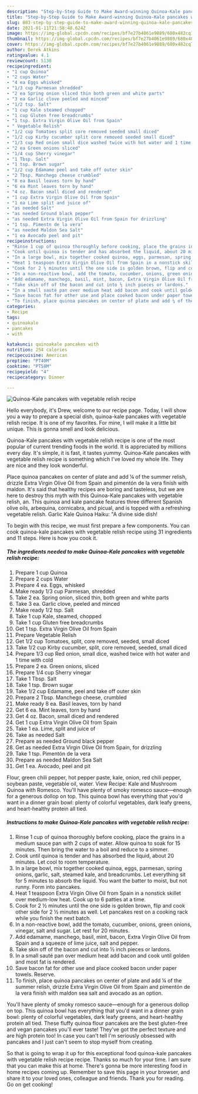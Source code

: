 ```yaml
---
description: "Step-by-Step Guide to Make Award-winning Quinoa-Kale pancakes with vegetable relish recipe"
title: "Step-by-Step Guide to Make Award-winning Quinoa-Kale pancakes with vegetable relish recipe"
slug: 803-step-by-step-guide-to-make-award-winning-quinoa-kale-pancakes-with-vegetable-relish-recipe
date: 2021-01-11T21:58:48.624Z
image: https://img-global.cpcdn.com/recipes/bf7e27b4061e9889/680x482cq70/quinoa-kale-pancakes-with-vegetable-relish-recipe-recipe-main-photo.jpg
thumbnail: https://img-global.cpcdn.com/recipes/bf7e27b4061e9889/680x482cq70/quinoa-kale-pancakes-with-vegetable-relish-recipe-recipe-main-photo.jpg
cover: https://img-global.cpcdn.com/recipes/bf7e27b4061e9889/680x482cq70/quinoa-kale-pancakes-with-vegetable-relish-recipe-recipe-main-photo.jpg
author: Derek Atkins
ratingvalue: 4.1
reviewcount: 5130
recipeingredient:
- "1 cup Quinoa"
- "2 cups Water"
- "4 ea Eggs whisked"
- "1/3 cup Parmesan shredded"
- "2 ea Spring onion sliced thin both green and white parts"
- "3 ea Garlic clove peeled and minced"
- "1/2 tsp. Salt"
- "1 cup Kale steamed chopped"
- "1 cup Gluten free breadcrumbs"
- "1 tsp. Extra Virgin Olive Oil from Spain"
- " Vegetable Relish"
- "1/2 cup Tomatoes split core removed seeded small diced"
- "1/2 cup Kirby cucumber split core removed seeded small diced"
- "1/3 cup Red onion small dice washed twice with hot water and 1 time with cold"
- "2 ea Green onions sliced"
- "1/4 cup Sherry vinegar"
- "1 Tbsp. Salt"
- "1 tsp. Brown sugar"
- "1/2 cup Edamame peel and take off outer skin"
- "2 Tbsp. Manchego cheese crumbled"
- "8 ea Basil leaves torn by hand"
- "6 ea Mint leaves torn by hand"
- "4 oz. Bacon small diced and rendered"
- "1 cup Extra Virgin Olive Oil from Spain"
- "1 ea Lime split and juice of"
- "as needed Salt"
- "as needed Ground black pepper"
- "as needed Extra Virgin Olive Oil from Spain for drizzling"
- "1 tsp. Pimentn de la vera"
- "as needed Maldon Sea Salt"
- "1 ea Avocado peel and pit"
recipeinstructions:
- "Rinse 1 cup of quinoa thoroughly before cooking, place the grains in a medium sauce pan with 2 cups of water. Allow quinoa to soak for 15 minutes. Then bring the water to a boil and reduce to a simmer."
- "Cook until quinoa is tender and has absorbed the liquid, about 20 minutes. Let cool to room temperature."
- "In a large bowl, mix together cooked quinoa, eggs, parmesan, spring onions, garlic, salt, steamed kale, and breadcrumbs. Let everything sit for 5 minutes to absorb the liquid. You want the batter to moist, but not runny. Form into pancakes."
- "Heat 1 teaspoon Extra Virgin Olive Oil from Spain in a nonstick skillet over medium-low heat. Cook up to 6 patties at a time."
- "Cook for 2 ½ minutes until the one side is golden brown, flip and cook other side for 2 ½ minutes as well. Let pancakes rest on a cooking rack while you finish the next batch."
- "In a non-reactive bowl, add the tomato, cucumber, onions, green onions, vinegar, salt and sugar. Let rest for 20 minutes."
- "Add edamame, manchego, basil, mint, bacon, Extra Virgin Olive Oil from Spain and a squeeze of lime juice, salt and pepper."
- "Take skin off of the bacon and cut into ½ inch pieces or lardons."
- "In a small sauté pan over medium heat add bacon and cook until golden and most fat is rendered."
- "Save bacon fat for other use and place cooked bacon under paper towels. Reserve."
- "To finish, place quinoa pancakes on center of plate and add ¼ of the summer relish, drizzle Extra Virgin Olive Oil from Spain and pimentón de la vera finish with maldon sea salt and avocado as an option."
categories:
- Recipe
tags:
- quinoakale
- pancakes
- with

katakunci: quinoakale pancakes with 
nutrition: 254 calories
recipecuisine: American
preptime: "PT40M"
cooktime: "PT58M"
recipeyield: "4"
recipecategory: Dinner

---
```



![Quinoa-Kale pancakes with vegetable relish recipe](https://img-global.cpcdn.com/recipes/bf7e27b4061e9889/680x482cq70/quinoa-kale-pancakes-with-vegetable-relish-recipe-recipe-main-photo.jpg)

Hello everybody, it's Drew, welcome to our recipe page. Today, I will show you a way to prepare a special dish, quinoa-kale pancakes with vegetable relish recipe. It is one of my favorites. For mine, I will make it a little bit unique. This is gonna smell and look delicious.

Quinoa-Kale pancakes with vegetable relish recipe is one of the most popular of current trending foods in the world. It is appreciated by millions every day. It's simple, it is fast, it tastes yummy. Quinoa-Kale pancakes with vegetable relish recipe is something which I've loved my whole life. They are nice and they look wonderful.

Place quinoa pancakes on center of plate and add ¼ of the summer relish, drizzle Extra Virgin Olive Oil from Spain and pimentón de la vera finish with maldon. It&#39;s said that healthy recipes are boring and tasteless, but we are here to destroy this myth with this Quinoa-Kale pancakes with vegetable relish, an. This quinoa and kale pancake features three different Spanish olive oils, arbequina, cornicabra, and picual, and is topped with a refreshing vegetable relish. Garlic Kale Quinoa Haiku: &#34;A divine side dish!


To begin with this recipe, we must first prepare a few components. You can cook quinoa-kale pancakes with vegetable relish recipe using 31 ingredients and 11 steps. Here is how you cook it.

<!--inarticleads1-->

##### The ingredients needed to make Quinoa-Kale pancakes with vegetable relish recipe:

1. Prepare 1 cup Quinoa
1. Prepare 2 cups Water
1. Prepare 4 ea. Eggs, whisked
1. Make ready 1/3 cup Parmesan, shredded
1. Take 2 ea. Spring onion, sliced thin, both green and white parts
1. Take 3 ea. Garlic clove, peeled and minced
1. Make ready 1/2 tsp. Salt
1. Take 1 cup Kale, steamed, chopped
1. Take 1 cup Gluten free breadcrumbs
1. Get 1 tsp. Extra Virgin Olive Oil from Spain
1. Prepare  Vegetable Relish
1. Get 1/2 cup Tomatoes, split, core removed, seeded, small diced
1. Take 1/2 cup Kirby cucumber, split, core removed, seeded, small diced
1. Prepare 1/3 cup Red onion, small dice, washed twice with hot water and 1 time with cold
1. Prepare 2 ea. Green onions, sliced
1. Prepare 1/4 cup Sherry vinegar
1. Take 1 Tbsp. Salt
1. Take 1 tsp. Brown sugar
1. Take 1/2 cup Edamame, peel and take off outer skin
1. Prepare 2 Tbsp. Manchego cheese, crumbled
1. Make ready 8 ea. Basil leaves, torn by hand
1. Get 6 ea. Mint leaves, torn by hand
1. Get 4 oz. Bacon, small diced and rendered
1. Get 1 cup Extra Virgin Olive Oil from Spain
1. Take 1 ea. Lime, split and juice of
1. Take as needed Salt
1. Prepare as needed Ground black pepper
1. Get as needed Extra Virgin Olive Oil from Spain, for drizzling
1. Take 1 tsp. Pimentón de la vera
1. Prepare as needed Maldon Sea Salt
1. Get 1 ea. Avocado, peel and pit


Flour, green chili pepper, hot pepper paste, kale, onion, red chili pepper, soybean paste, vegetable oil, water. View Recipe: Kale and Mushroom Quinoa with Romesco. You&#39;ll have plenty of smoky romesco sauce—enough for a generous dollop on top. This quinoa bowl has everything that you&#39;d want in a dinner grain bowl: plenty of colorful vegetables, dark leafy greens, and heart-healthy protein all tied. 

<!--inarticleads2-->

##### Instructions to make Quinoa-Kale pancakes with vegetable relish recipe:

1. Rinse 1 cup of quinoa thoroughly before cooking, place the grains in a medium sauce pan with 2 cups of water. Allow quinoa to soak for 15 minutes. Then bring the water to a boil and reduce to a simmer.
1. Cook until quinoa is tender and has absorbed the liquid, about 20 minutes. Let cool to room temperature.
1. In a large bowl, mix together cooked quinoa, eggs, parmesan, spring onions, garlic, salt, steamed kale, and breadcrumbs. Let everything sit for 5 minutes to absorb the liquid. You want the batter to moist, but not runny. Form into pancakes.
1. Heat 1 teaspoon Extra Virgin Olive Oil from Spain in a nonstick skillet over medium-low heat. Cook up to 6 patties at a time.
1. Cook for 2 ½ minutes until the one side is golden brown, flip and cook other side for 2 ½ minutes as well. Let pancakes rest on a cooking rack while you finish the next batch.
1. In a non-reactive bowl, add the tomato, cucumber, onions, green onions, vinegar, salt and sugar. Let rest for 20 minutes.
1. Add edamame, manchego, basil, mint, bacon, Extra Virgin Olive Oil from Spain and a squeeze of lime juice, salt and pepper.
1. Take skin off of the bacon and cut into ½ inch pieces or lardons.
1. In a small sauté pan over medium heat add bacon and cook until golden and most fat is rendered.
1. Save bacon fat for other use and place cooked bacon under paper towels. Reserve.
1. To finish, place quinoa pancakes on center of plate and add ¼ of the summer relish, drizzle Extra Virgin Olive Oil from Spain and pimentón de la vera finish with maldon sea salt and avocado as an option.


You&#39;ll have plenty of smoky romesco sauce—enough for a generous dollop on top. This quinoa bowl has everything that you&#39;d want in a dinner grain bowl: plenty of colorful vegetables, dark leafy greens, and heart-healthy protein all tied. These fluffy quinoa flour pancakes are the best gluten-free and vegan pancakes you&#39;ll ever taste! They&#39;ve got the perfect texture and are high protein too! In case you can&#39;t tell I&#39;m seriously obsessed with pancakes and I just can&#39;t seem to stop myself from creating. 

So that is going to wrap it up for this exceptional food quinoa-kale pancakes with vegetable relish recipe recipe. Thanks so much for your time. I am sure that you can make this at home. There's gonna be more interesting food in home recipes coming up. Remember to save this page in your browser, and share it to your loved ones, colleague and friends. Thank you for reading. Go on get cooking!
